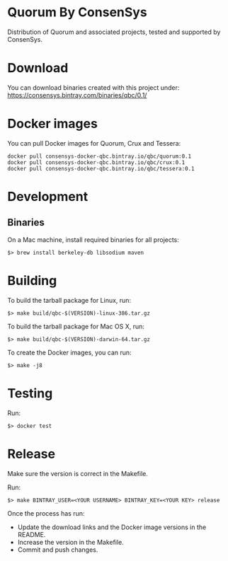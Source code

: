 # Quorum By ConsenSys

Distribution of Quorum and associated projects, tested and supported by ConsenSys.

# Download

You can download binaries created with this project under:
   https://consensys.bintray.com/binaries/qbc/0.1/
   
# Docker images

You can pull Docker images for Quorum, Crux and Tessera:
```
docker pull consensys-docker-qbc.bintray.io/qbc/quorum:0.1
docker pull consensys-docker-qbc.bintray.io/qbc/crux:0.1
docker pull consensys-docker-qbc.bintray.io/qbc/tessera:0.1
```

# Development

## Binaries

On a Mac machine, install required binaries for all projects:

`$> brew install berkeley-db libsodium maven`

# Building

To build the tarball package for Linux, run:
```
$> make build/qbc-$(VERSION)-linux-386.tar.gz
```

To build the tarball package for Mac OS X, run:
```
$> make build/qbc-$(VERSION)-darwin-64.tar.gz
```

To create the Docker images, you can run:
```
$> make -j8
```

# Testing

Run:
```
$> docker test
```

# Release

Make sure the version is correct in the Makefile.

Run:
```
$> make BINTRAY_USER=<YOUR USERNAME> BINTRAY_KEY=<YOUR KEY> release
```

Once the process has run:
* Update the download links and the Docker image versions in the README.
* Increase the version in the Makefile.
* Commit and push changes.
